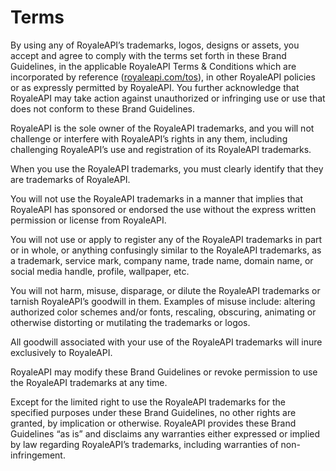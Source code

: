 # Terms

By using any of RoyaleAPI’s trademarks, logos, designs or assets, you accept and agree to comply with the terms set forth in these Brand Guidelines, in the applicable RoyaleAPI Terms & Conditions which are incorporated by reference ([royaleapi.com/tos](//royaleapi.com/tos)), in other RoyaleAPI policies or as expressly permitted by RoyaleAPI. You further acknowledge that RoyaleAPI may take action against unauthorized or infringing use or use that does not conform to these Brand Guidelines.

RoyaleAPI is the sole owner of the RoyaleAPI trademarks, and you will not challenge or interfere with RoyaleAPI’s rights in any them, including challenging RoyaleAPI’s use and registration of its RoyaleAPI trademarks.

When you use the RoyaleAPI trademarks, you must clearly identify that they are trademarks of RoyaleAPI.

You will not use the RoyaleAPI trademarks in a manner that implies that RoyaleAPI has sponsored or endorsed the use without the express written permission or license from RoyaleAPI.

You will not use or apply to register any of the RoyaleAPI trademarks in part or in whole, or anything confusingly similar to the RoyaleAPI trademarks, as a trademark, service mark, company name, trade name, domain name, or social media handle, profile, wallpaper, etc.

You will not harm, misuse, disparage, or dilute the RoyaleAPI trademarks or tarnish RoyaleAPI’s goodwill in them. Examples of misuse include: altering authorized color schemes and/or fonts, rescaling, obscuring, animating or otherwise distorting or mutilating the trademarks or logos.

All goodwill associated with your use of the RoyaleAPI trademarks will inure exclusively to RoyaleAPI.

RoyaleAPI may modify these Brand Guidelines or revoke permission to use the RoyaleAPI trademarks at any time.

Except for the limited right to use the RoyaleAPI trademarks for the specified purposes under these Brand Guidelines, no other rights are granted, by implication or otherwise. RoyaleAPI provides these Brand Guidelines “as is” and disclaims any warranties either expressed or implied by law regarding RoyaleAPI’s trademarks, including warranties of non-infringement. 